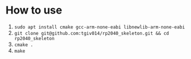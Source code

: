 # How to use

1. `sudo apt install cmake gcc-arm-none-eabi libnewlib-arm-none-eabi`
2. `git clone git@github.com:tgiv014/rp2040_skeleton.git && cd rp2040_skeleton`
3. `cmake .`
4. `make`
